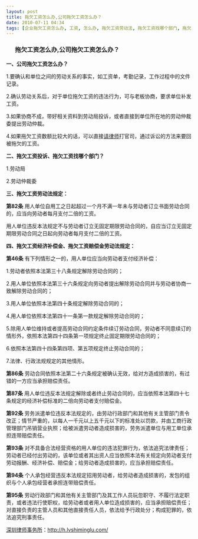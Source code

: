 ```yaml
---
layout: post
title: 拖欠工资怎么办,公司拖欠工资怎么办？
date: 2010-07-11 04:34
tags: [企业拖欠工资怎么办, 工资, 怎么办, 拖欠工资劳动法, 拖欠工资找哪个部门, 拖欠工资投诉, 拖欠工资经济补偿金, 拖欠工资赔偿金, 新劳动法拖欠工资, 深圳劳动法律师网, 老板拖欠工资怎么办]
---
```

<ol>
<h3>拖欠工资怎么办,公司拖欠工资怎么办？</h3>
</ol>
<strong>一、公司拖欠工资怎么办？</strong>

1.要确认和单位之间的劳动关系的事实，如工资单，考勤记录，工作过程中的文件记录。

2.确认劳动关系后，对于单位拖欠工资的违法行为，可与老板协商，要求单位补发工资。

3.如果协商不成，带好相关资料到劳动局投诉，或者直接到单位所在地的劳动仲裁委提出劳动仲裁。

4.如果拖欠工资数额比较大的话，可以直接<a href="http://h.lvshiminglu.com/about" target="_self">请律师</a>打官司，通过诉讼的方法来要回被拖欠的工资。

<strong>二、拖欠工资投诉、拖欠工资找哪个部门？</strong>

1.劳动局

2.劳动仲裁委

<strong>三、拖欠工资劳动法规定：</strong>

<strong>第82条</strong> 用人单位自用工之日起超过一个月不满一年未与劳动者订立书面劳动合同的，应当向劳动者每月支付二倍的工资。

用人单位违反本法规定不与劳动者订立无固定期限劳动合同的，自应当订立无固定期限劳动合同之日起向劳动者每月支付二倍的工资。

<strong>四、拖欠工资经济补偿金、拖欠工资赔偿金劳动法规定：</strong>

<strong>第46条</strong> 有下列情形之一的，用人单位应当向劳动者支付经济补偿：

1.劳动者依照本法第三十八条规定解除劳动合同的；

2.用人单位依照本法第三十六条规定向劳动者提出解除劳动合同并与劳动者协商一致解除劳动合同的；

3.用人单位依照本法第四十条规定解除劳动合同的；

4.用人单位依照本法第四十一条第一款规定解除劳动合同的；

5.除用人单位维持或者提高劳动合同约定条件续订劳动合同，劳动者不同意续订的情形外，依照本法第四十四条第一项规定终止固定期限劳动合同的；

6.依照本法第四十四条第四项、第五项规定终止劳动合同的；

7.法律、行政法规规定的其他情形。

<strong>第86条</strong> 劳动合同依照本法第二十六条规定被确认无效，给对方造成损害的，有过错的一方应当承担赔偿责任。

<strong>第87条</strong> 用人单位违反本法规定解除或者终止劳动合同的，应当依照本法第四十七条规定的经济补偿标准的二倍向劳动者支付赔偿金。

<strong>第92条</strong> 劳务派遣单位违反本法规定的，由劳动行政部门和其他有关主管部门责令改正；情节严重的，以每人一千元以上五千元以下的标准处以罚款，并由工商行政管理部门吊销营业执照；给被派遣劳动者造成损害的，劳务派遣单位与用工单位承担连带赔偿责任。

<strong>第93条</strong> 对不具备合法经营资格的用人单位的违法犯罪行为，依法追究法律责任；劳动者已经付出劳动的，该单位或者其出资人应当依照本法有关规定向劳动者支付劳动报酬、经济补偿、赔偿金；给劳动者造成损害的，应当承担赔偿责任。

<strong>第94条</strong> 个人承包经营违反本法规定招用劳动者，给劳动者造成损害的，发包的组织与个人承包经营者承担连带赔偿责任。

<strong>第95条</strong> 劳动行政部门和其他有关主管部门及其工作人员玩忽职守、不履行法定职责，或者违法行使职权，给劳动者或者用人单位造成损害的，应当承担赔偿责任；对直接负责的主管人员和其他直接责任人员，依法给予行政处分；构成犯罪的，依法追究刑事责任。

<a href="http://h.lvshiminglu.com/">深圳律师事务所</a>：<a href="http://h.lvshiminglu.com/">http://h.lvshiminglu.com/</a>

